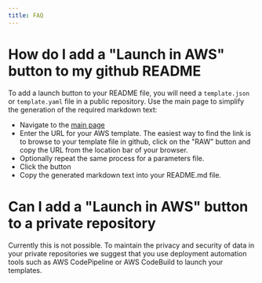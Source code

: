 ```yaml
---
title: FAQ
---
```


# How do I add a "Launch in AWS" button to my github README

To add a launch button to your README file, you will need a `template.json` or `template.yaml` file in a public repository. Use the main page to simplify the generation of the required markdown text:

* Navigate to the [main page](https://www.stacklauncher.cloud)
* Enter the URL for your AWS template. The easiest way to find the link is to browse to your template file in github, click on the "RAW" button and copy the URL from the location bar of your browser.
* Optionally repeat the same process for a parameters file. 
* Click the button
* Copy the generated markdown text into your README.md file.

# Can I add a "Launch in AWS" button to a private repository

Currently this is not possible. To maintain the privacy and security of data in your private repositories we suggest that you use deployment automation tools such as AWS CodePipeline or AWS CodeBuild to launch your templates.
